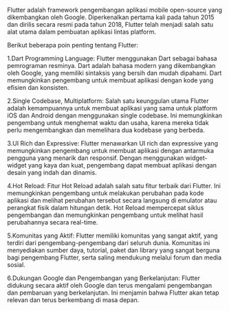 Flutter adalah framework pengembangan aplikasi mobile open-source yang dikembangkan oleh Google. Diperkenalkan pertama kali pada tahun 2015 dan dirilis secara resmi pada tahun 2018, Flutter telah menjadi salah satu alat utama dalam pembuatan aplikasi lintas platform.

Berikut beberapa poin penting tentang Flutter:

1.Dart Programming Language: Flutter menggunakan Dart sebagai bahasa pemrograman resminya. Dart adalah bahasa modern yang dikembangkan oleh Google, yang memiliki sintaksis yang bersih dan mudah dipahami. Dart memungkinkan pengembang untuk membuat aplikasi dengan kode yang efisien dan konsisten.

2.Single Codebase, Multiplatform: Salah satu keunggulan utama Flutter adalah kemampuannya untuk membuat aplikasi yang sama untuk platform iOS dan Android dengan menggunakan single codebase. Ini memungkinkan pengembang untuk menghemat waktu dan usaha, karena mereka tidak perlu mengembangkan dan memelihara dua kodebase yang berbeda.

3.UI Rich dan Expressive: Flutter menawarkan UI rich dan expressive yang memungkinkan pengembang untuk membuat aplikasi dengan antarmuka pengguna yang menarik dan responsif. Dengan menggunakan widget-widget yang kaya dan kuat, pengembang dapat membuat aplikasi dengan desain yang indah dan dinamis.

4.Hot Reload: Fitur Hot Reload adalah salah satu fitur terbaik dari Flutter. Ini memungkinkan pengembang untuk melakukan perubahan pada kode aplikasi dan melihat perubahan tersebut secara langsung di emulator atau perangkat fisik dalam hitungan detik. Hot Reload mempercepat siklus pengembangan dan memungkinkan pengembang untuk melihat hasil perubahannya secara real-time.

5.Komunitas yang Aktif: Flutter memiliki komunitas yang sangat aktif, yang terdiri dari pengembang-pengembang dari seluruh dunia. Komunitas ini menyediakan sumber daya, tutorial, paket dan library yang sangat berguna bagi pengembang Flutter, serta saling mendukung melalui forum dan media sosial.

6.Dukungan Google dan Pengembangan yang Berkelanjutan: Flutter didukung secara aktif oleh Google dan terus mengalami pengembangan dan pembaruan yang berkelanjutan. Ini menjamin bahwa Flutter akan tetap relevan dan terus berkembang di masa depan.